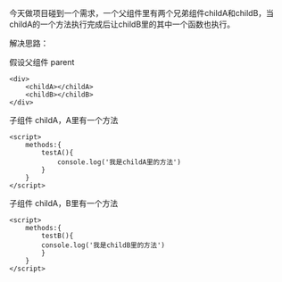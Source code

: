 今天做项目碰到一个需求，一个父组件里有两个兄弟组件childA和childB，当childA的一个方法执行完成后让childB里的其中一个函数也执行。

解决思路：

假设父组件 parent

	<div>
	    <childA></childA>
	    <childB></childB>
	</div>

子组件 childA，A里有一个方法

	<script>
		methods:{
	        testA(){
		        console.log('我是childA里的方法')
		    }
	    }
	</script>

子组件 childA，B里有一个方法	

	<script>
		methods:{
			testB(){
			console.log('我是childB里的方法')
			}
		}
	</script>
